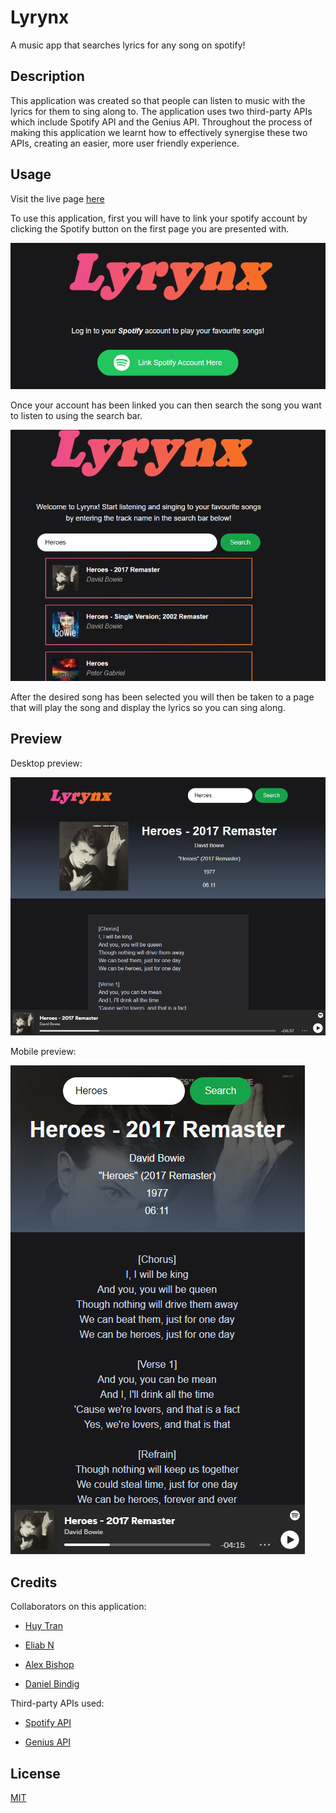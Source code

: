 # Lyrynx
A music app that searches lyrics for any song on spotify!

## Description

This application was created so that people can listen to music with the lyrics for them to sing along to. The application uses two third-party APIs which include Spotify API and the Genius API. Throughout the process of making this application we learnt how to effectively synergise these two APIs, creating an easier, more user friendly experience.

## Usage
Visit the live page [here](https://alexbishopbootcamp.github.io/music-lyric-player/)

To use this application, first you will have to link your spotify account by clicking the Spotify button on the first page you are presented with.

![spotify button image](./readme-images/spotify-button.PNG)

Once your account has been linked you can then search the song you want to listen to using the search bar.

![search bar image](./readme-images/search-bar.PNG)

After the desired song has been selected you will then be taken to a page that will play the song and display the lyrics so you can sing along.
## Preview
Desktop preview:

![preview image](./readme-images/preview.png)

Mobile preview:

![preview image mobile](./readme-images/previewmobile.png)
## Credits

Collaborators on this application:

- [Huy Tran](https://github.com/trahy)

- [Eliab N](https://github.com/EliabN)

- [Alex Bishop](https://github.com/alexbishopbootcamp)

- [Daniel Bindig](https://github.com/Daniel-Bindig)

Third-party APIs used:

- [Spotify API](https://developer.spotify.com/documentation/web-api)

- [Genius API](https://docs.genius.com/)
## License
[MIT](https://choosealicense.com/licenses/mit/)
